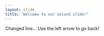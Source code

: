 ```yaml
---
layout: slide
title: "Welcome to our second slide!"
---
```


Changed line...
Use the left arrow to go back!
